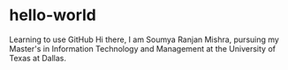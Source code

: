 # hello-world
Learning to use GitHub
Hi there,
I am Soumya Ranjan Mishra, pursuing my Master's in Information Technology and Management at the University of Texas at Dallas.
